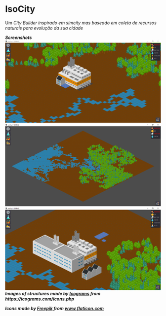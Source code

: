 # IsoCity
Um <i>City Builder<i> inspirado em simcity mas baseado em coleta de recursos naturais para evolução da sua cidade

<b>Screenshots<b>
<img src="https://github.com/FranciscoIvanNunesMesquita/IsoCity/blob/master/screenshots/Anota%C3%A7%C3%A3o%202020-09-06%20133304.png">
<img src="https://github.com/FranciscoIvanNunesMesquita/IsoCity/blob/master/screenshots/Anota%C3%A7%C3%A3o%202020-09-06%20133504.png">
<img src="https://github.com/FranciscoIvanNunesMesquita/IsoCity/blob/master/screenshots/Anota%C3%A7%C3%A3o%202020-09-06%20133717.png">
Images of structures made by <a href="https://icograms.com/icons.php" title="Icograms">Icograms</a> from <a href="https://icograms.com/icons.php" title="Icograms">https://icograms.com/icons.php</a>

Icons made by <a href="https://www.flaticon.com/authors/freepik" title="Freepik">Freepik</a> from <a href="https://www.flaticon.com/" title="Flaticon">www.flaticon.com</a>
